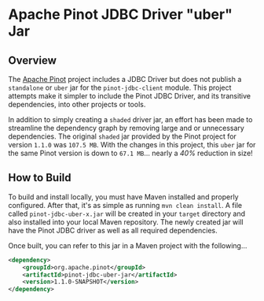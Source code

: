 # Apache Pinot JDBC Driver "uber" Jar

## Overview
The [Apache Pinot](https://github.com/apache/pinot) project includes a JDBC Driver but does not publish a `standalone` or `uber` jar for the `pinot-jdbc-client` module.  This project attempts make it simpler to include the Pinot JDBC Driver, and its transitive dependencies, into other projects or tools.  

In addition to simply creating a `shaded` driver jar, an effort has been made to streamline the dependency graph by removing large and or unnecessary dependencies. The original `shaded` jar provided by the Pinot project for version `1.1.0` was `107.5 MB`.  With the changes in this project, this `uber` jar for the same Pinot version is down to `67.1 MB`... nearly a *40%* reduction in size!

## How to Build
To build and install locally, you must have Maven installed and properly configured.  After that, it's as simple as running `mvn clean install`.  A file called `pinot-jdbc-uber-x.jar` will be created in your `target` directory and also installed into your local Maven repository.  The newly created jar will have the Pinot JDBC driver as well as all required dependencies.

Once built, you can refer to this jar in a Maven project with the following...
```xml
<dependency>
    <groupId>org.apache.pinot</groupId>
    <artifactId>pinot-jdbc-uber-jar</artifactId>
    <version>1.1.0-SNAPSHOT</version>
</dependency>
```